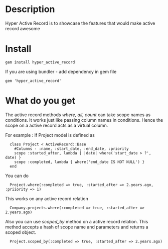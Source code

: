 Description
===========

Hyper Active Record is to showcase the features that would make active record awesome

Install
=======

    gem install hyper_active_record

If you are using bundler - add dependency in gem file

    gem 'hyper_active_record'

What do you get
===============
The active record methods *where, all, count* can take scope names as conditions. It works just like passing column names in conditions. Hence the scope on a active record acts as a virtual column.

For example : If Project model is defined as

      class Project < ActiveRecord::Base
        #Columns - :name, :start_date, :end_date, :priority
        scope :started_after, lambda { |date| where('start_date > ?', date) }
        scope :completed, lambda { where('end_date IS NOT NULL') }
      end

You can do

      Project.where(:completed => true, :started_after => 2.years.ago, :priiority => 1)

This works on any active record relation

      Company.projects.where(:completed => true, :started_after => 2.years.ago)

Also you can use *scoped_by* method on a active record relation. This method accepts a hash of scope name and parameters and returns a scoped object.

      Project.scoped_by(:completed => true, :started_after => 2.years.ago)